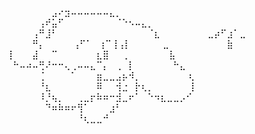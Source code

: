 ## 
⠀⠀⠀⠀⠀⠀⠀⣠⠔⣲⠤⠤⠤⠤⠤⠤⣄⡀⠀⠀⠀⠀⠀⠀⠀⠀⠀⠀⠀
⠀⠀⠀⠀⠀⢠⠞⣥⠋⠀⠀⠀⠀⠀⠀⠀⠀⠈⠑⠢⠤⣄⡀⠀⠀⠀⠀⠀⠀
⠀⠀⠀⠀⢠⠛⣸⠃⠀⠀⠀⠀⠀⠀⠀⠀⠀⠀⠀⠀⠀⠀⠈⣆⠀⠀⠀⠀⠀
⠀⠀⣀⡴⠋⣰⠁⣀⠀⠀⠀⠀⠀⠀⠀⠀⠀⠀  ⠀⠀⠀⠀⠛⡄⠀⠀⠀⠀
⢠⠋⠁⠀⢰⠉⢸⢠⡇⠀⠀⠀⠀⠀⣀⠀⠀⠀⠀⠀⠀⠀⠀⠀⣷⠀⠀⠀⠀
⢸⠀⠀⠀⣼⠀⠀⠉⠀⠀⠀⠀⠀⠀⣆⣿⠀⠀⢀⠀⠀⠀ ⠀⠀⠀⣧⠀⠀⠀
⠀⠓⠤⠴⠤⢛⠜⠒⠒⢄⢀⠤⠤⣄⠉⡄⠀⢀⠀⡇⠀⠀⠀⠀⠀⠀⠓⣄⠀
⠀⠀⠀⠀⠀⢈⠀⠀⠀⠀⠁⠀⠀⠀⣶⣀⣀⣠⡦⠺⡀⠀⠀⠀⠀⠀  ⠀⠀⢆
⠀⠀⠀⠀⠀⠘⣆⠀⠀⠀⠀⠀⠀⠀⠿⠀⠀⢺⣐⠀⡗⢆⡀⠀⠀⠀  ⠀⠀⢸
⠀⠀⠀⠀⠀⠸⡘⢦⡀⠀⠀⢀⣀⡖⠷⠶⠒⣺⣀⠖⠁⠀⠑⠲⣆⣀⣀⡠⠊
⠀⠀⠀⠀⠀⠀⠙⠶⠷⠶⠖⢻⠁⠀⠀⠀⣰⠃⠀⠀⠀⠀⠀⠀⠀⠀⠀⠀⠀
⠀⠀⠀⠀⠀⠀⠀⠀⠀⠀⠀⠘⢆⣀⣀⠚⠀⠀⠀⠀⠀⠀⠀⠀⠀⠀⠀⠀⠀

<!--
**glamorousangel/glamorousangel** is a ✨ _special_ ✨ repository because its `README.md` (this file) appears on your GitHub profile.

Here are some ideas to get you started:

- 🔭 I’m currently working on ...
- 🌱 I’m currently learning ...
- 👯 I’m looking to collaborate on ...
- 🤔 I’m looking for help with ...
- 💬 Ask me about ...
- 📫 How to reach me: ...
- 😄 Pronouns: ...
- ⚡ Fun fact: ...
-->

